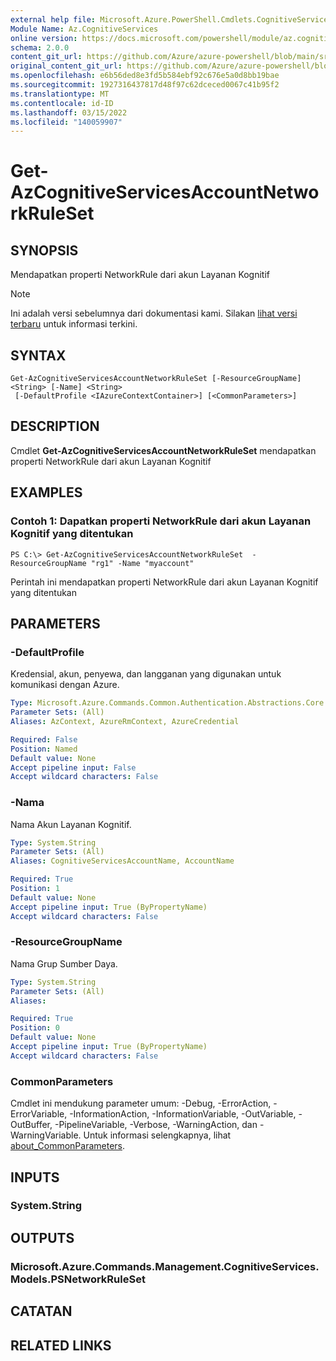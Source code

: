 ```yaml
---
external help file: Microsoft.Azure.PowerShell.Cmdlets.CognitiveServices.dll-Help.xml
Module Name: Az.CognitiveServices
online version: https://docs.microsoft.com/powershell/module/az.cognitiveservices/get-azcognitiveservicesaccountnetworkruleset
schema: 2.0.0
content_git_url: https://github.com/Azure/azure-powershell/blob/main/src/CognitiveServices/CognitiveServices/help/Get-AzCognitiveServicesAccountNetworkRuleSet.md
original_content_git_url: https://github.com/Azure/azure-powershell/blob/main/src/CognitiveServices/CognitiveServices/help/Get-AzCognitiveServicesAccountNetworkRuleSet.md
ms.openlocfilehash: e6b56ded8e3fd5b584ebf92c676e5a0d8bb19bae
ms.sourcegitcommit: 1927316437817d48f97c62dceced0067c41b95f2
ms.translationtype: MT
ms.contentlocale: id-ID
ms.lasthandoff: 03/15/2022
ms.locfileid: "140059907"
---
```

# Get-AzCognitiveServicesAccountNetworkRuleSet

## SYNOPSIS
Mendapatkan properti NetworkRule dari akun Layanan Kognitif

> [!NOTE]
>Ini adalah versi sebelumnya dari dokumentasi kami. Silakan [lihat versi terbaru](/powershell/module/az.cognitiveservices/get-azcognitiveservicesaccountnetworkruleset) untuk informasi terkini.

## SYNTAX

```
Get-AzCognitiveServicesAccountNetworkRuleSet [-ResourceGroupName] <String> [-Name] <String>
 [-DefaultProfile <IAzureContextContainer>] [<CommonParameters>]
```

## DESCRIPTION
Cmdlet **Get-AzCognitiveServicesAccountNetworkRuleSet** mendapatkan properti NetworkRule dari akun Layanan Kognitif

## EXAMPLES

### Contoh 1: Dapatkan properti NetworkRule dari akun Layanan Kognitif yang ditentukan
```
PS C:\> Get-AzCognitiveServicesAccountNetworkRuleSet  -ResourceGroupName "rg1" -Name "myaccount"
```

Perintah ini mendapatkan properti NetworkRule dari akun Layanan Kognitif yang ditentukan

## PARAMETERS

### -DefaultProfile
Kredensial, akun, penyewa, dan langganan yang digunakan untuk komunikasi dengan Azure.

```yaml
Type: Microsoft.Azure.Commands.Common.Authentication.Abstractions.Core.IAzureContextContainer
Parameter Sets: (All)
Aliases: AzContext, AzureRmContext, AzureCredential

Required: False
Position: Named
Default value: None
Accept pipeline input: False
Accept wildcard characters: False
```

### -Nama
Nama Akun Layanan Kognitif.

```yaml
Type: System.String
Parameter Sets: (All)
Aliases: CognitiveServicesAccountName, AccountName

Required: True
Position: 1
Default value: None
Accept pipeline input: True (ByPropertyName)
Accept wildcard characters: False
```

### -ResourceGroupName
Nama Grup Sumber Daya.

```yaml
Type: System.String
Parameter Sets: (All)
Aliases:

Required: True
Position: 0
Default value: None
Accept pipeline input: True (ByPropertyName)
Accept wildcard characters: False
```

### CommonParameters
Cmdlet ini mendukung parameter umum: -Debug, -ErrorAction, -ErrorVariable, -InformationAction, -InformationVariable, -OutVariable, -OutBuffer, -PipelineVariable, -Verbose, -WarningAction, dan -WarningVariable. Untuk informasi selengkapnya, lihat [about_CommonParameters](http://go.microsoft.com/fwlink/?LinkID=113216).

## INPUTS

### System.String

## OUTPUTS

### Microsoft.Azure.Commands.Management.CognitiveServices.Models.PSNetworkRuleSet

## CATATAN

## RELATED LINKS
